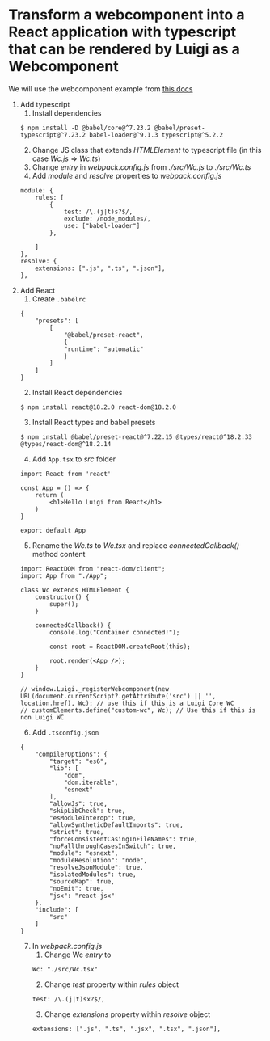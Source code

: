 # Transform a webcomponent into a React application with typescript that can be rendered by Luigi as a Webcomponent

We will use the webcomponent example from [this docs](/docs/no-framework-wc.md)

1. Add typescript
    1. Install dependencies
    ```
    $ npm install -D @babel/core@^7.23.2 @babel/preset-typescript@^7.23.2 babel-loader@^9.1.3 typescript@^5.2.2
    ```
    2. Change JS class that extends _HTMLElement_ to typescript file (in this case _Wc.js_ => _Wc.ts_)
    3. Change _entry_ in _webpack.config.js_ from _./src/Wc.js_ to _./src/Wc.ts_
    4. Add _module_ and _resolve_ properties to _webpack.config.js_
    ```
    module: {
        rules: [
            {
                test: /\.(j|t)s?$/,
                exclude: /node_modules/,
                use: ["babel-loader"]
            },

        ]
    },
    resolve: {
        extensions: [".js", ".ts", ".json"],
    },
    ```
2. Add React
    1. Create `.babelrc`
    ```
    {
        "presets": [
            [
                "@babel/preset-react",
                {
                "runtime": "automatic"
                }
            ]
        ]
    }
    ```
    2. Install React dependencies
    ```
    $ npm install react@18.2.0 react-dom@18.2.0
    ```
    3. Install React types and babel presets
    ```
    $ npm install @babel/preset-react@^7.22.15 @types/react@^18.2.33 @types/react-dom@^18.2.14
    ```
    4. Add `App.tsx` to _src_ folder
    ```
    import React from 'react'

    const App = () => {
        return (
            <h1>Hello Luigi from React</h1>
        )
    }

    export default App
    ```
    5. Rename the _Wc.ts_ to _Wc.tsx_ and replace _connectedCallback()_ method content
    ```
    import ReactDOM from "react-dom/client";
    import App from "./App";

    class Wc extends HTMLElement {
        constructor() {
            super();
        }

        connectedCallback() {
            console.log("Container connected!");

            const root = ReactDOM.createRoot(this);

            root.render(<App />);
        }
    }

    // window.Luigi._registerWebcomponent(new URL(document.currentScript?.getAttribute('src') || '', location.href), Wc); // use this if this is a Luigi Core WC
    // customElements.define("custom-wc", Wc); // Use this if this is non Luigi WC
    ```
    6. Add `.tsconfig.json`
    ```
    {
        "compilerOptions": {
            "target": "es6",
            "lib": [
                "dom",
                "dom.iterable",
                "esnext"
            ],
            "allowJs": true,
            "skipLibCheck": true,
            "esModuleInterop": true,
            "allowSyntheticDefaultImports": true,
            "strict": true,
            "forceConsistentCasingInFileNames": true,
            "noFallthroughCasesInSwitch": true,
            "module": "esnext",
            "moduleResolution": "node",
            "resolveJsonModule": true,
            "isolatedModules": true,
            "sourceMap": true,
            "noEmit": true,
            "jsx": "react-jsx"
        },
        "include": [
            "src"
        ]
    }
    ```
    7. In _webpack.config.js_
        1. Change Wc _entry_ to
        ```
        Wc: "./src/Wc.tsx"
        ```
        2. Change _test_ property within _rules_ object
        ```
        test: /\.(j|t)sx?$/,
        ```
        3. Change _extensions_ property within _resolve_ object
        ```
        extensions: [".js", ".ts", ".jsx", ".tsx", ".json"],
        ```

